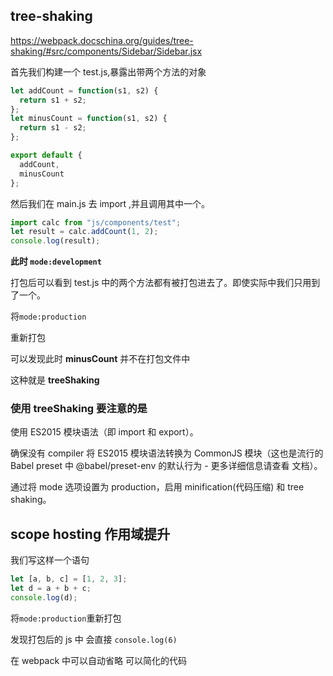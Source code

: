 ## tree-shaking

https://webpack.docschina.org/guides/tree-shaking/#src/components/Sidebar/Sidebar.jsx

首先我们构建一个 test.js,暴露出带两个方法的对象

```javascript
let addCount = function(s1, s2) {
  return s1 + s2;
};
let minusCount = function(s1, s2) {
  return s1 - s2;
};

export default {
  addCount,
  minusCount
};
```

然后我们在 main.js 去 import ,并且调用其中一个。

```javascript
import calc from "js/components/test";
let result = calc.addCount(1, 2);
console.log(result);
```

**此时 `mode:development`**

打包后可以看到 test.js 中的两个方法都有被打包进去了。即使实际中我们只用到了一个。

将`mode:production`

重新打包

可以发现此时 **minusCount** 并不在打包文件中

这种就是 **treeShaking**

### 使用 treeShaking 要注意的是

使用 ES2015 模块语法（即 import 和 export）。

确保没有 compiler 将 ES2015 模块语法转换为 CommonJS 模块（这也是流行的 Babel preset 中 @babel/preset-env 的默认行为 - 更多详细信息请查看 文档）。

通过将 mode 选项设置为 production，启用 minification(代码压缩) 和 tree shaking。

## scope hosting 作用域提升

我们写这样一个语句

```javascript
let [a, b, c] = [1, 2, 3];
let d = a + b + c;
console.log(d);
```

将`mode:production`重新打包

发现打包后的 js 中 会直接 `console.log(6)`

在 webpack 中可以自动省略 可以简化的代码
